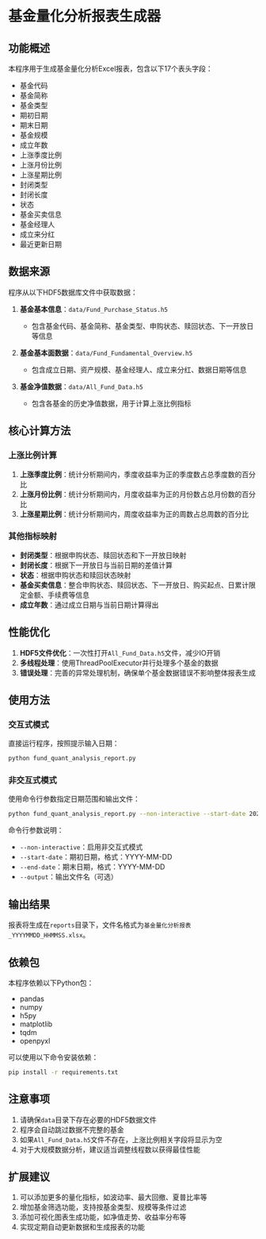 # 基金量化分析报表生成器

## 功能概述

本程序用于生成基金量化分析Excel报表，包含以下17个表头字段：
- 基金代码
- 基金简称
- 基金类型
- 期初日期
- 期末日期
- 基金规模
- 成立年数
- 上涨季度比例
- 上涨月份比例
- 上涨星期比例
- 封闭类型
- 封闭长度
- 状态
- 基金买卖信息
- 基金经理人
- 成立来分红
- 最近更新日期

## 数据来源

程序从以下HDF5数据库文件中获取数据：

1. **基金基本信息**：`data/Fund_Purchase_Status.h5`
   - 包含基金代码、基金简称、基金类型、申购状态、赎回状态、下一开放日等信息

2. **基金基本面数据**：`data/Fund_Fundamental_Overview.h5`
   - 包含成立日期、资产规模、基金经理人、成立来分红、数据日期等信息

3. **基金净值数据**：`data/All_Fund_Data.h5`
   - 包含各基金的历史净值数据，用于计算上涨比例指标

## 核心计算方法

### 上涨比例计算

1. **上涨季度比例**：统计分析期间内，季度收益率为正的季度数占总季度数的百分比
2. **上涨月份比例**：统计分析期间内，月度收益率为正的月份数占总月份数的百分比
3. **上涨星期比例**：统计分析期间内，周度收益率为正的周数占总周数的百分比

### 其他指标映射

- **封闭类型**：根据申购状态、赎回状态和下一开放日映射
- **封闭长度**：根据下一开放日与当前日期的差值计算
- **状态**：根据申购状态和赎回状态映射
- **基金买卖信息**：整合申购状态、赎回状态、下一开放日、购买起点、日累计限定金额、手续费等信息
- **成立年数**：通过成立日期与当前日期计算得出

## 性能优化

1. **HDF5文件优化**：一次性打开`All_Fund_Data.h5`文件，减少IO开销
2. **多线程处理**：使用ThreadPoolExecutor并行处理多个基金的数据
3. **错误处理**：完善的异常处理机制，确保单个基金数据错误不影响整体报表生成

## 使用方法

### 交互式模式

直接运行程序，按照提示输入日期：

```bash
python fund_quant_analysis_report.py
```

### 非交互式模式

使用命令行参数指定日期范围和输出文件：

```bash
python fund_quant_analysis_report.py --non-interactive --start-date 2023-01-01 --end-date 2024-01-01 --output 我的基金分析报表.xlsx
```

命令行参数说明：
- `--non-interactive`：启用非交互式模式
- `--start-date`：期初日期，格式：YYYY-MM-DD
- `--end-date`：期末日期，格式：YYYY-MM-DD
- `--output`：输出文件名（可选）

## 输出结果

报表将生成在`reports`目录下，文件名格式为`基金量化分析报表_YYYYMMDD_HHMMSS.xlsx`。

## 依赖包

本程序依赖以下Python包：
- pandas
- numpy
- h5py
- matplotlib
- tqdm
- openpyxl

可以使用以下命令安装依赖：

```bash
pip install -r requirements.txt
```

## 注意事项

1. 请确保`data`目录下存在必要的HDF5数据文件
2. 程序会自动跳过数据不完整的基金
3. 如果`All_Fund_Data.h5`文件不存在，上涨比例相关字段将显示为空
4. 对于大规模数据分析，建议适当调整线程数以获得最佳性能

## 扩展建议

1. 可以添加更多的量化指标，如波动率、最大回撤、夏普比率等
2. 增加基金筛选功能，支持按基金类型、规模等条件过滤
3. 添加可视化图表生成功能，如净值走势、收益率分布等
4. 实现定期自动更新数据和生成报表的功能